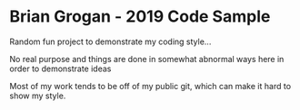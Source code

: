 # Brian Grogan - 2019 Code Sample
Random fun project to demonstrate my coding style... 

No real purpose and things are done in somewhat abnormal ways here in order to demonstrate ideas

Most of my work tends to be off of my public git, which can make it hard to show my style.

